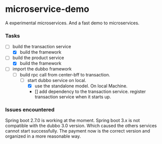 # microservice-demo
A experimental microservices. And a fast demo to microservices.

### Tasks
- [ ] build the transaction service
  - [x] build the framework
- [ ] build the product service
  - [x] build the framework
- [ ] import the dubbo framework
  - [ ] build rpc call from center-bff to transaction.
    - [ ] start dubbo service on local.
      - [x] use the standalone model. On local Machine.
      - [] add dependency to the transaction service. register transaction service when it starts up.
### Issues encountered
  Spring boot 2.7.0 is working at the moment.
  Spring boot 3.x is not compatible with the dubbo 3.0 version. Which caused the others services cannot start successfully. The payment now is the correct version and organized in a more reasonable way.
